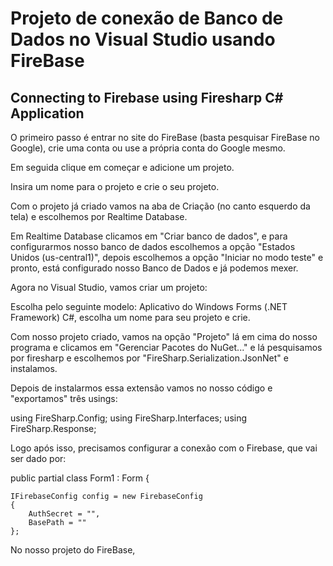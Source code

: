 # Projeto de conexão de Banco de Dados no Visual Studio usando FireBase

## Connecting to Firebase using Firesharp C# Application

O primeiro passo é entrar no site do FireBase (basta pesquisar FireBase no Google), crie uma conta ou use a própria conta do Google mesmo.

Em seguida clique em começar e adicione um projeto.

Insira um nome para o projeto e crie o seu projeto.

Com o projeto já criado vamos na aba de Criação (no canto esquerdo da tela) e escolhemos por Realtime Database.

Em Realtime Database clicamos em "Criar banco de dados", e para configurarmos nosso banco de dados escolhemos a opção "Estados Unidos (us-central1)", depois escolhemos a opção "Iniciar no modo teste" e pronto, está configurado nosso Banco de Dados e já podemos mexer.

Agora no Visual Studio, vamos criar um projeto:

Escolha pelo seguinte modelo: Aplicativo do Windows Forms (.NET Framework) C#, escolha um nome para seu projeto e crie.

Com nosso projeto criado, vamos na opção "Projeto" lá em cima do nosso programa e clicamos em "Gerenciar Pacotes do NuGet..." e lá pesquisamos por firesharp e escolhemos por "FireSharp.Serialization.JsonNet" e instalamos.

Depois de instalarmos essa extensão vamos no nosso código e "exportamos" três usings: 

using FireSharp.Config;
using FireSharp.Interfaces;
using FireSharp.Response;

Logo após isso, precisamos configurar a conexão com o Firebase, que vai ser dado por:

public partial class Form1 : Form
{

    IFirebaseConfig config = new FirebaseConfig
    {
        AuthSecret = "",
        BasePath = ""
    };

No nosso projeto do FireBase,
